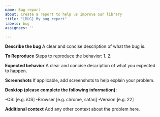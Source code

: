 ```yaml
---
name: Bug report
about: Create a report to help us improve our library
title: "[BUG] My bug report"
labels: bug
assignees: ''

---
```


**Describe the bug**
A clear and concise description of what the bug is.  

**To Reproduce**
Steps to reproduce the behavior:
1.
2.

**Expected behavior**
A clear and concise description of what you expected to happen.

**Screenshots**
If applicable, add screenshots to help explain your problem.

**Desktop (please complete the following information):**  

 -OS: [e.g. iOS]
 -Browser [e.g. chrome, safari]
 -Version [e.g. 22]

**Additional context**
Add any other context about the problem here.
